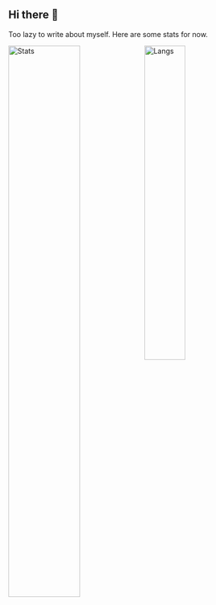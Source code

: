 ## Hi there 👋
Too lazy to write about myself. Here are some stats for now.


<a href="https://www.linkedin.com/in/muhdaliyan/" target="_blank">
  <img alt="Stats" align="left" width="53%" src="https://github-readme-stats.vercel.app/api?username=muhdaliyan&show_icons=true&theme=dark"/>
</a>

<a href="https://www.linkedin.com/in/muhdaliyan/" target="_blank">
  <img alt="Langs" align="left" width="40%" src="https://github-readme-stats.vercel.app/api/top-langs/?username=muhdaliyan&layout=compact&show_icons=true&theme=dark"/>
</a>

<!--
to add above one
https://github.com/anuraghazra/github-readme-stats?tab=readme-ov-file#github-stats-card
-->
